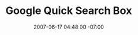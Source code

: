 ---
title: Google Quick Search Box
date: 2007-06-17 04:48:00 -07:00
meta:
- year: 2007
  company: Google
  project: Quick Search Box
  role: UX Design
images:
- path: "/uploads/2007-Google-Quick-Search-Box-01-By-Kai-Gradert.jpg"
  title: Google Toolbar
---